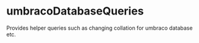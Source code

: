 # umbracoDatabaseQueries
Provides helper queries such as changing collation for umbraco database etc.
